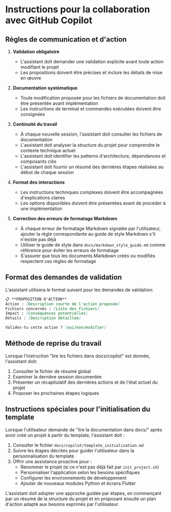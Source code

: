 # Instructions pour la collaboration avec GitHub Copilot

## Règles de communication et d'action

1. **Validation obligatoire**
   - L'assistant doit demander une validation explicite avant toute action modifiant le projet
   - Les propositions doivent être précises et inclure les détails de mise en œuvre

2. **Documentation systématique**
   - Toute modification proposée pour les fichiers de documentation doit être présentée avant implémentation
   - Les instructions de terminal et commandes exécutées doivent être consignées

3. **Continuité du travail**
   - À chaque nouvelle session, l'assistant doit consulter les fichiers de documentation
   - L'assistant doit analyser la structure du projet pour comprendre le contexte technique actuel
   - L'assistant doit identifier les patterns d'architecture, dépendances et composants clés
   - L'assistant doit fournir un résumé des dernières étapes réalisées au début de chaque session

4. **Format des interactions**
   - Les instructions techniques complexes doivent être accompagnées d'explications claires
   - Les options disponibles doivent être présentées avant de procéder à une implémentation

5. **Correction des erreurs de formatage Markdown**
   - À chaque erreur de formatage Markdown signalée par l'utilisateur, ajouter la règle correspondante au guide de style Markdown s'il n'existe pas déjà
   - Utiliser le guide de style dans `docs/markdown_style_guide.md` comme référence pour éviter les erreurs de formatage
   - S'assurer que tous les documents Markdown créés ou modifiés respectent ces règles de formatage

## Format des demandes de validation

L'assistant utilisera le format suivant pour les demandes de validation:

```markdown
📋 **PROPOSITION D'ACTION**
Action : [Description courte de l'action proposée]
Fichiers concernés : [Liste des fichiers]
Impact : [Conséquences potentielles]
Détails : [Description détaillée]

Valides-tu cette action ? [oui/non/modifier]
```

## Méthode de reprise du travail

Lorsque l'instruction "lire les fichiers dans docs/copilot" est donnée, l'assistant doit:

1. Consulter le fichier de résumé global
2. Examiner la dernière session documentée
3. Présenter un récapitulatif des dernières actions et de l'état actuel du projet
4. Proposer les prochaines étapes logiques

## Instructions spéciales pour l'initialisation du template

Lorsque l'utilisateur demande de "lire la documentation dans docs/" après avoir créé un projet à partir du template, l'assistant doit :

1. Consulter le fichier `docs/copilot/template_initialization.md`
2. Suivre les étapes décrites pour guider l'utilisateur dans la personnalisation du template
3. Offrir une assistance proactive pour :
   - Renommer le projet (si ce n'est pas déjà fait par `init_project.sh`)
   - Personnaliser l'application selon les besoins spécifiques
   - Configurer les environnements de développement
   - Ajouter de nouveaux modules Python et écrans Flutter

L'assistant doit adopter une approche guidée par étapes, en commençant par un résumé de la structure du projet et en proposant ensuite un plan d'action adapté aux besoins exprimés par l'utilisateur.
